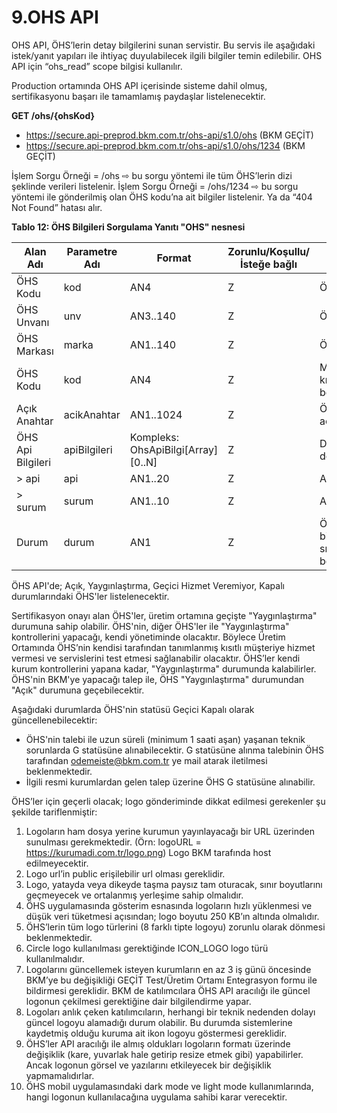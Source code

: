 # 9.OHS API

OHS API, ÖHS’lerin detay bilgilerini sunan servistir. Bu servis ile aşağıdaki istek/yanıt yapıları ile ihtiyaç duyulabilecek ilgili bilgiler temin edilebilir. OHS API için “ohs_read” scope bilgisi kullanılır.

Production ortamında OHS API içerisinde sisteme dahil olmuş, sertifikasyonu başarı ile tamamlamış paydaşlar listelenecektir. 

**GET /ohs/{ohsKod}**

-	https://secure.api-preprod.bkm.com.tr/ohs-api/s1.0/ohs (BKM GEÇİT)
-	https://secure.api-preprod.bkm.com.tr/ohs-api/s1.0/ohs/1234 (BKM GEÇİT)

İşlem Sorgu Örneği = /ohs ⇨ bu sorgu yöntemi ile tüm ÖHS’lerin dizi şeklinde verileri listelenir.
İşlem Sorgu Örneği = /ohs/1234 ⇨ bu sorgu yöntemi ile gönderilmiş olan ÖHS kodu’na ait bilgiler listelenir. Ya da “404 Not Found” hatası alır.

**Tablo 12: ÖHS Bilgileri Sorgulama Yanıtı "OHS" nesnesi**

|Alan Adı |Parametre Adı |Format |Zorunlu/Koşullu/İsteğe bağlı|Açıklama |
| --- | --- | --- | --- | --- |
|ÖHS Kodu	|kod	|AN4|	Z	|ÖHS'nin kod bilgisi|
|ÖHS Unvanı	|unv	|AN3..140|	Z	|ÖHS'nin unvan bilgisi|
|ÖHS Markası	|marka	|AN1..140|	Z	|ÖHS'nin marka bilgisi|
|ÖHS Kodu	|kod	|AN4|	Z	|Müşterinin kolaylıkla algılayabileceği kısa unvan bilgisi. ÖHS tarafından belirlenecektir.|
|Açık Anahtar	|acikAnahtar	|AN1..1024|	Z	|ÖHS’nin mesaj imzalama için paylaştığı açık anahtar|
|ÖHS Api Bilgileri	|apiBilgileri	|Kompleks:<br> OhsApiBilgi[Array][0..N]|	Z	|Desteklenen Api ve sürüm bilgileri dönülecektir.|
| > api	|api	|AN1..20|	Z	|Api İsmi Örnek :ois
| > surum	|surum	|AN1..10|	Z	|Api Sürüm Kodu Örnek: s1.0, s2.0 s1.0|
|Durum	|durum	|AN1|	Z	|ÖHS'nin durum bilgisidir.TR.OIS.DataCode.OHSDurumu sıralı veri tipinde alabileceği değerler belirtilmiştir.|

ÖHS API'de; Açık, Yaygınlaştırma, Geçici Hizmet Veremiyor, Kapalı durumlarındaki ÖHS'ler listelenecektir.

Sertifikasyon onayı alan ÖHS'ler, üretim ortamına geçişte "Yaygınlaştırma" durumuna sahip olabilir. ÖHS'nin, diğer ÖHS'ler ile "Yaygınlaştırma" kontrollerini yapacağı, kendi yönetiminde olacaktır. Böylece Üretim Ortamında ÖHS’nin kendisi tarafından tanımlanmış kısıtlı müşteriye hizmet vermesi ve servislerini test etmesi sağlanabilir olacaktır. ÖHS’ler kendi kurum kontrollerini yapana kadar, "Yaygınlaştırma" durumunda kalabilirler. ÖHS'nin BKM'ye yapacağı talep ile, ÖHS "Yaygınlaştırma" durumundan "Açık" durumuna geçebilecektir.

Aşağıdaki durumlarda ÖHS'nin statüsü Geçici Kapalı olarak güncellenebilecektir:

-	ÖHS'nin talebi ile uzun süreli (minimum 1 saati aşan) yaşanan teknik sorunlarda G statüsüne alınabilecektir. G statüsüne alınma talebinin ÖHS tarafından odemeiste@bkm.com.tr ye mail atarak iletilmesi beklenmektedir.
-	İlgili resmi kurumlardan gelen talep üzerine ÖHS G statüsüne alınabilir.

ÖHS’ler için geçerli olacak; logo gönderiminde dikkat edilmesi gerekenler şu şekilde tariflenmiştir:

1.	Logoların ham dosya yerine kurumun yayınlayacağı bir URL üzerinden sunulması gerekmektedir. (Örn: logoURL = https://kurumadi.com.tr/logo.png) Logo BKM tarafında host edilmeyecektir.
2.	Logo url’in public erişilebilir url olması gereklidir.
3.	Logo, yatayda veya dikeyde taşma paysız tam oturacak, sınır boyutlarını geçmeyecek ve ortalanmış yerleşime sahip olmalıdır.
4.	ÖHS uygulamasında gösterim esnasında logoların hızlı yüklenmesi ve düşük veri tüketmesi açısından; logo boyutu 250 KB’ın altında olmalıdır.
5.	ÖHS’lerin tüm logo türlerini (8 farklı tipte logoyu) zorunlu olarak dönmesi beklenmektedir.
6.	Circle logo kullanılması gerektiğinde ICON_LOGO logo türü kullanılmalıdır.
7.	Logolarını güncellemek isteyen kurumların en az 3 iş günü öncesinde BKM’ye bu değişikliği GEÇİT Test/Üretim Ortamı Entegrasyon formu ile bildirmesi gereklidir. BKM de katılımcılara ÖHS API aracılığı ile güncel logonun çekilmesi gerektiğine dair bilgilendirme yapar.
8.	Logoları anlık çeken katılımcıların, herhangi bir teknik nedenden dolayı güncel logoyu alamadığı durum olabilir. Bu durumda sistemlerine kaydetmiş olduğu kuruma ait ikon logoyu göstermesi gereklidir.
9.	ÖHS’ler API aracılığı ile almış oldukları logoların formatı üzerinde değişiklik (kare, yuvarlak hale getirip resize etmek gibi) yapabilirler. Ancak logonun görsel ve yazılarını etkileyecek bir değişiklik yapmamalıdırlar.
10.	ÖHS mobil uygulamasındaki dark mode ve light mode kullanımlarında, hangi logonun kullanılacağına uygulama sahibi karar verecektir.
